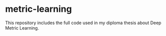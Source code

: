 # metric-learning
This repository includes the full code used in my diploma thesis about Deep Metric Learning.
